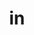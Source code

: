 ---
title: in
ch: 9
repeat: yes
pos: prepdual
meaningone: in/on
dione: (with ablative)
meaningtwo: into
ditwo: (with accusative)
---